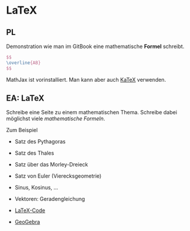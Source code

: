 # LaTeX

## PL

Demonstration wie man im GitBook eine mathematische **Formel** schreibt.

```LaTeX
$$
\overline{AB}
$$
```

MathJax ist vorinstalliert. Man kann aber auch [KaTeX](https://www.gitbook.com/blog/features/katex) verwenden.


## EA: LaTeX

Schreibe eine Seite zu einem mathematischen Thema. Schreibe dabei möglichst viele _mathematische Formeln_.

Zum Beispiel

- Satz des Pythagoras
- Satz des Thales
- Satz über das Morley-Dreieck
- Satz von Euler (Vierecksgeometrie)
- Sinus, Kosinus, ...
- Vektoren: Geradengleichung

- [LaTeX-Code](https://de.wikipedia.org/wiki/Hilfe:TeX)
- [GeoGebra](https://www.geogebra.org/apps)
